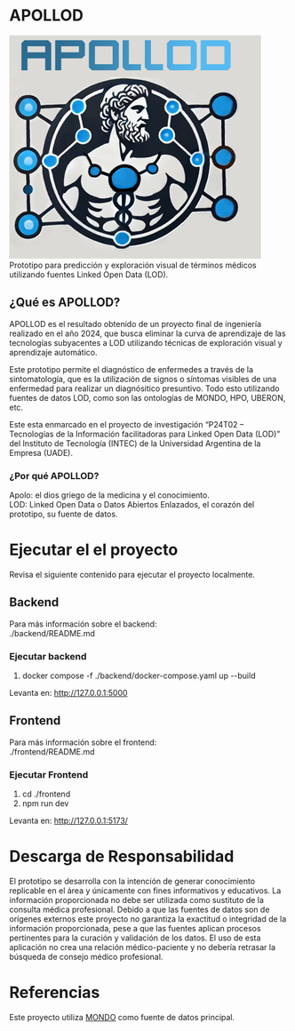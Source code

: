 # APOLLOD
![image](./static/apollod.png)
Prototipo para predicción y exploración visual de términos médicos utilizando fuentes Linked Open Data (LOD).

## ¿Qué es APOLLOD?
APOLLOD es el resultado obtenido de un proyecto final de ingeniería realizado en el año 2024, que busca eliminar la curva de aprendizaje de las tecnologías subyacentes a LOD utilizando técnicas de exploración visual y aprendizaje automático. 

Este prototipo permite el diagnóstico de enfermedes a través de la sintomatología, que es la utilización de signos o síntomas visibles de una enfermedad para realizar un diagnósitico presuntivo. Todo esto utilizando fuentes de datos LOD, como son las ontologías de MONDO, HPO, UBERON, etc.

Este esta enmarcado en el proyecto de investigación “P24T02 – Tecnologías de la Información facilitadoras para Linked Open Data (LOD)” del Instituto de Tecnología (INTEC) de la Universidad Argentina de la Empresa (UADE).

### ¿Por qué APOLLOD?
Apolo: el dios griego de la medicina y el conocimiento. \
LOD: Linked Open Data o Datos Abiertos Enlazados, el corazón del prototipo, su fuente de datos.

# Ejecutar el el proyecto
Revisa el siguiente contenido para ejecutar el proyecto localmente.

## Backend
Para más información sobre el backend: \
./backend/README.md

### Ejecutar backend
1. docker compose -f ./backend/docker-compose.yaml up --build

Levanta en:
http://127.0.0.1:5000

## Frontend
Para más información sobre el frontend: \
./frontend/README.md

### Ejecutar Frontend
1. cd ./frontend
2. npm run dev

Levanta en:
http://127.0.0.1:5173/

# Descarga de Responsabilidad
El prototipo se desarrolla con la intención de generar conocimiento replicable en el área y únicamente con fines informativos y educativos. La información proporcionada no debe ser utilizada como sustituto de la consulta médica profesional.
Debido a que las fuentes de datos son de orígenes externos este proyecto no garantiza la exactitud o integridad de la información proporcionada, pese a que las fuentes aplican procesos pertinentes para la curación y validación de los datos. El uso de esta aplicación no crea una relación médico-paciente y no debería retrasar la búsqueda de consejo médico profesional.

# Referencias
Este proyecto utiliza [MONDO](https://github.com/monarch-initiative/mondo) como fuente de datos principal.

